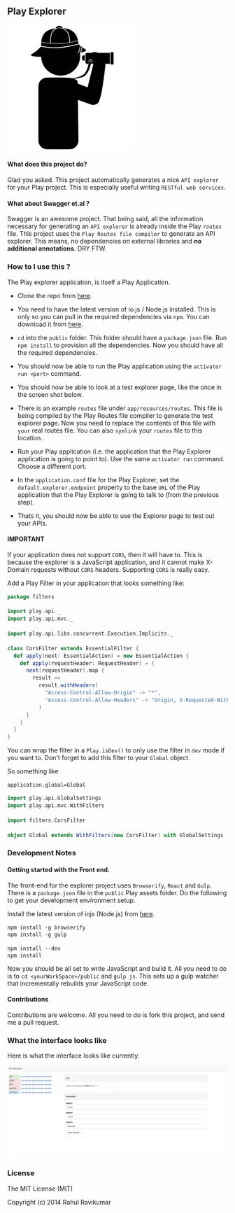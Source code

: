 ## Play Explorer

![Explorer](https://raw.githubusercontent.com/tikurahul/play-explorer/master/public/images/explorer.png)

#### What does this project do?

Glad you asked. This project automatically generates a nice `API explorer` for your Play project. This is especially useful writing `RESTful web services`.

#### What about Swagger et.al ?

Swagger is an awesome project. That being said, all the information necessary for generating an `API explorer` is already inside the Play `routes` file. This project uses the `Play Routes file compiler` to generate an API explorer. This means, no dependencies on external libraries and __no additional annotations__. DRY FTW.

### How to I use this ?

The Play explorer application, is itself a Play Application.

* Clone the repo from [here](https://github.com/tikurahul/play-explorer).
* You need to have the latest version of io.js / Node.js installed. This is only so you can pull in the required dependencies via `npm`. You can download it from [here](https://iojs.org/en/index.html).
* `cd` into the `public` folder. This folder should have a `package.json` file. Run `npm install` to provision all the dependencies. Now you should have all the required dependencies.
* You should now be able to run the Play application using the `activator run <port>` command.
* You should now be able to look at a test explorer page, like the once in the screen shot below.

* There is an example `routes` file under `app/resources/routes`. This file is being compiled by the Play Routes file compiler to generate the test explorer page. Now you need to replace the contents of this file with `your` real routes file. You can also `symlink` your `routes` file to this location.
* Run your Play application (i.e. the application that the Play Explorer application is going to point to). Use the same `activator run` command. Choose a different port.
* In the `application.conf` file for the Play Explorer, set the `default.explorer.endpoint` property to the base `URL` of the Play application that the Play Explorer is going to talk to (from the previous step).
* Thats it, you should now be able to use the Explorer page to test out your APIs.

#### IMPORTANT

If your application does not support `CORS`, then it will have to. This is because the explorer is a JavaScript application, and it cannot make X-Domain requests without `CORS` headers. Supporting `CORS` is really easy.

Add a Play Filter in your application that looks something like:

```scala
package filters

import play.api._
import play.api.mvc._

import play.api.libs.concurrent.Execution.Implicits._

class CorsFilter extends EssentialFilter {
  def apply(next: EssentialAction) = new EssentialAction {
    def apply(requestHeader: RequestHeader) = {
      next(requestHeader).map {
        result =>
          result.withHeaders(
            "Access-Control-Allow-Origin" -> "*",
            "Access-Control-Allow-Headers" -> "Origin, X-Requested-With, Content-Type, Accept"
          )
      }
    }
  }
}
```

You can wrap the filter in a `Play.isDev()` to only use the filter in `dev` mode if you want to. Don't forget to add this filter to your `Global` object.

So something like

```
application.global=Global
```

```scala
import play.api.GlobalSettings
import play.api.mvc.WithFilters

import filters.CorsFilter

object Global extends WithFilters(new CorsFilter) with GlobalSettings
```

### Development Notes

#### Getting started with the Front end.

The front-end for the explorer project uses `Browserify`, `React` and `Gulp`.
There is a `package.json` file in the `public` Play assets folder. Do the following to get your development environment setup.

Install the latest version of iojs (Node.js) from [here](https://iojs.org/en/index.html).

```
npm install -g browserify
npm install -g gulp

npm install --dev
npm install
```

Now you should be all set to write JavaScript and build it. All you need to do is to `cd <yourWorkSpace>/public` and `gulp js`. This sets up a gulp watcher that incrementally rebuilds your JavaScript code.

#### Contributions

Contributions are welcome. All you need to do is fork this project, and send me a pull request.

### What the interface looks like

Here is what the interface looks like currently.

![Explorer](https://raw.githubusercontent.com/tikurahul/play-explorer/master/public/images/interface.png)

### License

The MIT License (MIT)

Copyright (c) 2014 Rahul Ravikumar
